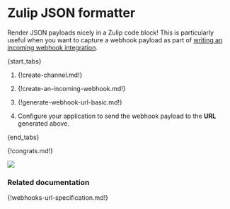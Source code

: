 # Zulip JSON formatter

Render JSON payloads nicely in a Zulip code block! This is
particularly useful when you want to capture a webhook payload as part
of [writing an incoming webhook
integration](/api/incoming-webhooks-overview).

{start_tabs}

1. {!create-channel.md!}

1. {!create-an-incoming-webhook.md!}

1. {!generate-webhook-url-basic.md!}

1. Configure your application to send the webhook
   payload to the **URL** generated above.

{end_tabs}

{!congrats.md!}

![](/static/images/integrations/json/001.png)

### Related documentation

{!webhooks-url-specification.md!}
